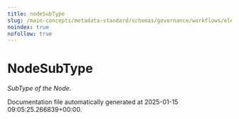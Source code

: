```yaml
---
title: nodeSubType
slug: /main-concepts/metadata-standard/schemas/governance/workflows/elements/nodesubtype
noindex: true
nofollow: true
---
```


# NodeSubType

*SubType of the Node.*



Documentation file automatically generated at 2025-01-15 09:05:25.266839+00:00.
